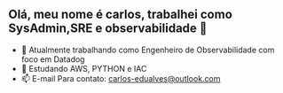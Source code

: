## Olá, meu nome é carlos, trabalhei como SysAdmin,SRE e observabilidade 👋


- 🔭 Atualmente trabalhando como Engenheiro de Observabilidade com foco em Datadog
- 🌱 Estudando AWS, PYTHON e IAC
- 📫 E-mail Para contato: carlos-edualves@outlook.com
